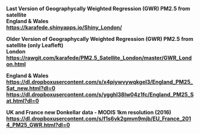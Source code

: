 <strong>Last Version of Geographycally Weighted Regression (GWR) PM2.5 from satellite<br>
<strong>England & Wales</strong><br>
https://karafede.shinyapps.io/Shiny_London/

<strong>Older Version of Geographycally Weighted Regression (GWR) PM2.5 from satellite (only Leafleft)<br>
<strong>London</strong><br>
https://rawgit.com/karafede/PM2.5_Satellite_London/master/GWR_London.html

<strong>England & Wales</strong><br>
https://dl.dropboxusercontent.com/s/x4piywvywqkgel3/England_PM25_Sat_new.html?dl=0
https://dl.dropboxusercontent.com/s/ygghl38lw04z1fc/England_PM25_Sat.html?dl=0

<strong>UK and France new Donkellar data - MODIS 1km resolution (2016)</strong><br>
https://dl.dropboxusercontent.com/s/f1s6vk2gmvn9mjb/EU_France_2014_PM25_GWR.html?dl=0

